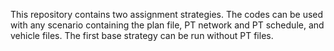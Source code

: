 This repository contains two assignment strategies. The codes can be used with any scenario containing the plan file, PT network and PT schedule, and vehicle files. The first base strategy can be run without PT files.
